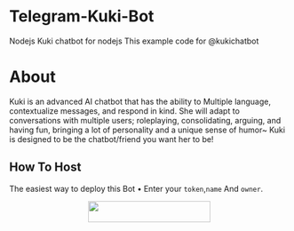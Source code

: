 # Telegram-Kuki-Bot
Nodejs Kuki chatbot for nodejs
This example code for @kukichatbot
# About
Kuki is an advanced AI chatbot that 
has the ability to Multiple language, contextualize messages, and respond in kind. She will adapt to conversations with multiple users; roleplaying, consolidating, arguing, and having fun, bringing a lot of personality and a unique sense of humor~ Kuki is designed to be the chatbot/friend you want her to be!
## How To Host
The easiest way to deploy this Bot
• Enter your ```token```,```name``` And ```owner```.
<p align="center"><a href="https://heroku.com/deploy?template=https://github.com/MoeZilla/telegram-kuki-bot"> <img src="https://img.shields.io/badge/Deploy%20To%20Heroku-black?style=for-the-badge&logo=heroku" width="220" height="38.45"/></a></p>
 

